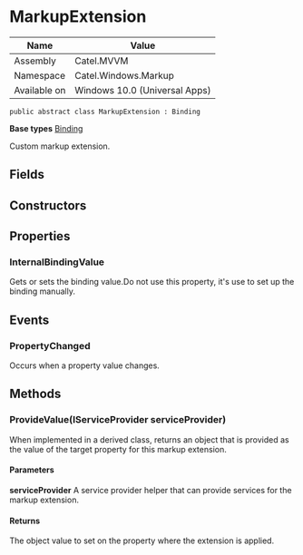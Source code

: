 

# MarkupExtension

Name|Value
---|---
Assembly|Catel.MVVM
Namespace|Catel.Windows.Markup
Available on|Windows 10.0 (Universal Apps)

```
public abstract class MarkupExtension : Binding
```

**Base types**
[Binding]()


Custom markup extension.



## Fields

## Constructors

## Properties

### InternalBindingValue

Gets or sets the binding value.Do not use this property, it's use to set up the binding manually.



## Events

### PropertyChanged

Occurs when a property value changes.



## Methods

### ProvideValue(IServiceProvider serviceProvider)

When implemented in a derived class, returns an object that is provided as the value of the target property for this markup extension.

#### Parameters

**serviceProvider**
A service provider helper that can provide services for the markup extension.

#### Returns

The object value to set on the property where the extension is applied.



